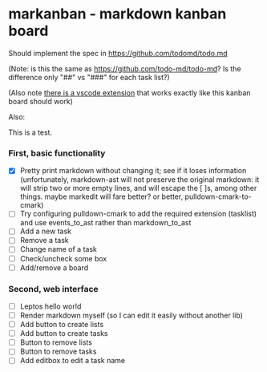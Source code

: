 # markanban - markdown kanban board

Should implement the spec in https://github.com/todomd/todo.md

(Note: is this the same as https://github.com/todo-md/todo-md? Is the difference only "##" vs "###" for each task list?)

(Also note [there is a vscode extension](https://marketplace.visualstudio.com/items?itemName=coddx.coddx-alpha) that works exactly like this kanban
board should work)

Also:

This is     a test.



### First, basic functionality
- [x] Pretty print markdown without changing it; see if it loses information
      (unfortunately, markdown-ast will not preserve the original markdown: it will strip two or more empty lines, and will escape the [ ]s,
      among other things. maybe markedit will fare better? or better, pulldown-cmark-to-cmark)
- [ ] Try configuring pulldown-cmark to add the required extension (tasklist) and use events_to_ast rather than markdown_to_ast
- [ ] Add a new task
- [ ] Remove a task
- [ ] Change name of a task
- [ ] Check/uncheck some box
- [ ] Add/remove a board

### Second, web interface
- [ ] Leptos hello world
- [ ] Render markdown myself (so I can edit it easily without another lib)
- [ ] Add button to create lists
- [ ] Add button to create tasks
- [ ] Button to remove lists
- [ ] Button to remove tasks
- [ ] Add editbox to edit a task name
